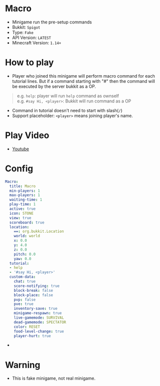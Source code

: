 # Macro
- Minigame run the pre-setup commands
- Bukkit: `Spigot`
- Type: `Fake`
- API Version: `LATEST`
- Minecraft Version: `1.14+`



# How to play
- Player who joined this minigame will perform macro command for each
tutorial lines. But if a command starting with "#" then the command will be executed by
the server bukkit as a OP.
> e.g. `help`: player will run `help` command as ownself  
> e.g. `#say Hi, <player>`: Bukkit will run command as a OP

- Command in tutorial doesn't need to start with slash(`/`) 
- Support placeholder: `<player>` means joining player's name. 



# Play Video
- [Youtube](https://youtu.be/wJe4FHQYFpM)



# Config
```yaml
Macro:
  title: Macro
  min-players: 1
  max-players: 1
  waiting-time: 1
  play-time: 1
  active: true
  icon: STONE
  view: true
  scoreboard: true
  location:
    ==: org.bukkit.Location
    world: world
    x: 0.0
    y: 4.0
    z: 0.0
    pitch: 0.0
    yaw: 0.0
  tutorial:
  - help
  - '#say Hi, <player>'
  custom-data:
    chat: true
    score-notifying: true
    block-break: false
    block-place: false
    pvp: false
    pve: true
    inventory-save: true
    minigame-respawn: true
    live-gamemode: SURVIVAL
    dead-gamemode: SPECTATOR
    color: RESET
    food-level-change: true
    player-hurt: true
```
- 



# Warning
- This is fake minigame, not real minigame.